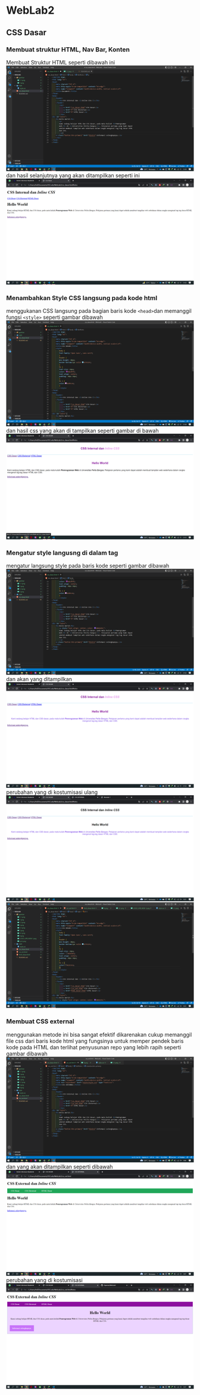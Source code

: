 # WebLab2
## CSS Dasar

### Membuat struktur HTML, Nav Bar, Konten
Membuat Struktur HTML seperti dibawah ini
![gamabr](gambar/1.png)
dan hasil selanjutnya yang akan ditampilkan seperti ini
![gambar](gambar/1.1.png)

### Menambahkan Style CSS langsung pada kode html
menggukanan CSS langsung pada bagian baris kode `<head>`dan
memanggil fungsi `<style>` seperti gambar dibawah
![gambar](gambar/2.png)
dan hasil css yang akan di tampilkan seperti gambar di bawah
![gambar](gambar/2.2.png)

### Mengatur style langusng di dalam tag
mengatur langsung style pada baris kode seperti gambar dibawah
![gambar](gambar/3.png)
dan akan yang ditampilkan
![gambar](gambar/3.1.png)
perubahan yang di kostumisasi ulang
![gambar](gambar/p3.2.png)
![gambar](gambar/p3.3.png)

### Membuat CSS external
menggunakan metode ini bisa sangat efektif dikarenakan cukup memanggil file css dari baris kode html
yang fungsinya untuk memper pendek baris kode pada HTML dan terlihat penyusunan repo yang lebih rapih
seperti gambar dibawah
![gambar](gambar/4.png)
dan yang akan ditampilkan seperti dibawah
![gambar](gambar/4.1.png)
perubahan yang di kostumisasi
![gambar](gambar/4.2.png)